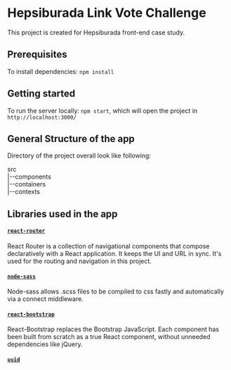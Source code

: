 # Hepsiburada Link Vote Challenge

This project is created for Hepsiburada front-end case study.

## Prerequisites

To install dependencies: ```npm install```

## Getting started

To run the server locally: ```npm start```, which will open the project in `http://localhost:3000/`

## General Structure of the app

Directory of the project overall look like following:

src<br>
|--components<br>
|--containers<br>
|--contexts<br>


## Libraries used in the app

#### [`react-router`](https://reacttraining.com/react-router/web/guides/quick-start)

React Router is a collection of navigational components that compose declaratively with a React application. It keeps the UI and URL in sync. It's used for the routing and navigation in this project.

#### [`node-sass`](https://github.com/sass/node-sass)

Node-sass allows .scss files to be compiled to css fastly and automatically via a connect middleware.

#### [`react-bootstrap`](https://react-bootstrap.github.io/)

React-Bootstrap replaces the Bootstrap JavaScript. Each component has been built from scratch as a true React component, without unneeded dependencies like jQuery.

#### [`uuid`](https://www.npmjs.com/package/uuid)
